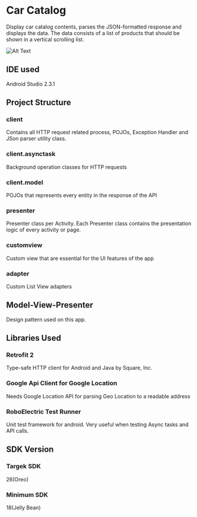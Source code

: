 # Car Catalog
Display car catalog contents, parses the JSON-formatted response and displays the data. The data consists
of a list of products that should be shown in a vertical scrolling list. 

![Alt Text](https://media.giphy.com/media/8OPiRwvkPKyFPc9XCr/giphy.gif)

## IDE used ##
Android Studio 2.3.1

## Project Structure ##

### client ###
Contains all HTTP request related process, POJOs, Exception Handler and JSon parser utility class.

### client.asynctask ###
Background operation classes for HTTP requests

### client.model ###
POJOs that represents every entity in the response of the API

### presenter ###
Presenter class per Activity. Each Presenter class contains the presentation logic of every activity or page.

### customview ###
Custom view that are essential for the UI features of the app

### adapter ###
Custom List View adapters

## Model-View-Presenter ##
Design pattern used on this app.

## Libraries Used ##

### Retrofit 2 ###
Type-safe HTTP client for Android and Java by Square, Inc.

### Google Api Client for Google Location ###
Needs Google Location API for parsing Geo Location to a readable address

### RoboElectric Test Runner ###
Unit test framework for android. Very useful when testing Async tasks and API calls.

## SDK Version ##

### Targek SDK ###
26(Oreo)

### Minimum SDK ###
18(Jelly Bean)

